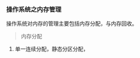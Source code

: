 ### 操作系统之内存管理
  操作系统对内存的管理主要包括内存分配，与内存回收。
>  内存分配
1. 单一连续分配，静态分区分配，
<!--stackedit_data:
eyJoaXN0b3J5IjpbLTE2NzY5Mjg0MDZdfQ==
-->